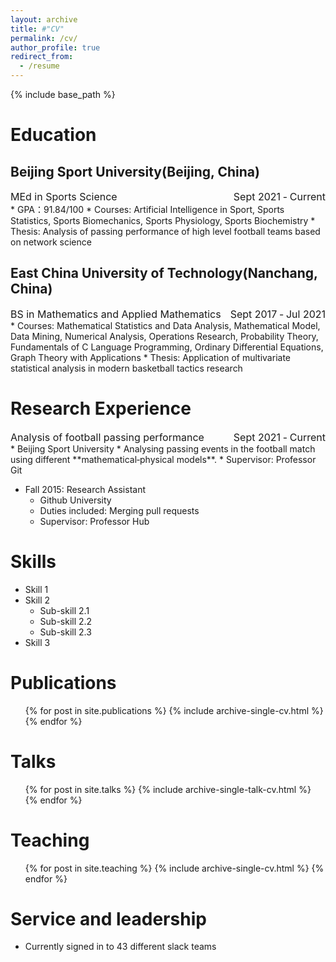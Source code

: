 ```yaml
---
layout: archive
title: #"CV"
permalink: /cv/
author_profile: true
redirect_from:
  - /resume
---
```


{% include base_path %}

Education
======
## Beijing Sport University(Beijing, China)
<div style="font-size:16px"><span style="float:right">Sept 2021 ‑ Current</span>MEd in Sports Science </div>
* GPA：91.84/100
* Courses: Artificial Intelligence in Sport, Sports Statistics, Sports Biomechanics, Sports Physiology, Sports Biochemistry
* Thesis: Analysis of passing performance of high level football teams based on network science

## East China University of Technology(Nanchang, China)
<div style="font-size:16px"><span style="float:right">Sept 2017 ‑ Jul 2021</span>BS in Mathematics and Applied Mathematics </div>
* Courses: Mathematical Statistics and Data Analysis, Mathematical Model, Data Mining, Numerical Analysis, Operations Research, Probability Theory, Fundamentals of C Language Programming, Ordinary Differential Equations, Graph Theory with Applications
* Thesis: Application of multivariate statistical analysis in modern basketball tactics research

Research Experience
======
<div style="font-size:16px"><span style="float:right">Sept 2021 ‑ Current</span> Analysis of football passing performance </div>
* Beijing Sport University
* Analysing passing events in the football match using different **mathematical‑physical models**.
* Supervisor: Professor Git

* Fall 2015: Research Assistant
  * Github University
  * Duties included: Merging pull requests
  * Supervisor: Professor Hub
  
Skills
======
* Skill 1
* Skill 2
  * Sub-skill 2.1
  * Sub-skill 2.2
  * Sub-skill 2.3
* Skill 3

Publications
======
  <ul>{% for post in site.publications %}
    {% include archive-single-cv.html %}
  {% endfor %}</ul>
  
Talks
======
  <ul>{% for post in site.talks %}
    {% include archive-single-talk-cv.html %}
  {% endfor %}</ul>
  
Teaching
======
  <ul>{% for post in site.teaching %}
    {% include archive-single-cv.html %}
  {% endfor %}</ul>
  
Service and leadership
======
* Currently signed in to 43 different slack teams
